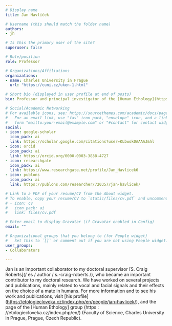 ```yaml
---
# Display name
title: Jan Havlíček

# Username (this should match the folder name)
authors:
- jh

# Is this the primary user of the site?
superuser: false

# Role/position
role: Professor

# Organizations/Affiliations
organizations:
- name: Charles University in Prague
  url: "https://cuni.cz/uken-1.html"

# Short bio (displayed in user profile at end of posts)
bio: Professor and principal investigator of the [Human Ethology](https://etologiecloveka.cz/index.php/en/) research group (Faculty of Science, Charles University in Prague, Prague, Czech Republic).

# Social/Academic Networking
# For available icons, see: https://sourcethemes.com/academic/docs/page-builder/#icons
#   For an email link, use "fas" icon pack, "envelope" icon, and a link in the
#   form "mailto:your-email@example.com" or "#contact" for contact widget.
social:
- icon: google-scholar
  icon_pack: ai
  link: https://scholar.google.com/citations?user=KLbwok0AAAAJ&hl
- icon: orcid
  icon_pack: ai
  link: https://orcid.org/0000-0003-3838-4727
- icon: researchgate
  icon_pack: ai
  link: https://www.researchgate.net/profile/Jan_Havlicek6
- icon: publons
  icon_pack: ai
  link: https://publons.com/researcher/720357/jan-havlicek/

# Link to a PDF of your resume/CV from the About widget.
# To enable, copy your resume/CV to `static/files/cv.pdf` and uncomment the lines below.
# - icon: cv
#   icon_pack: ai
#   link: files/cv.pdf

# Enter email to display Gravatar (if Gravatar enabled in Config)
email: ""

# Organizational groups that you belong to (for People widget)
#   Set this to `[]` or comment out if you are not using People widget.
user_groups:
- Collaborators

---
```


Jan is an important collaborator to my doctoral supervisor [S. Craig Roberts](/ es / author / s.-craig-roberts /), who became an important contributor to my doctoral research. We have worked on several projects and publications, mainly related to vocal and facial signals and their effects on the choice of a mate in humans. For more information and to see his work and publications, visit [his profile] (https://etologiecloveka.cz/index.php/en/people/jan-havlicek/), and the page of the [Human Ethology] group (https : //etologiecloveka.cz/index.php/en/) (Faculty of Science, Charles University in Prague, Prague, Czech Republic).
